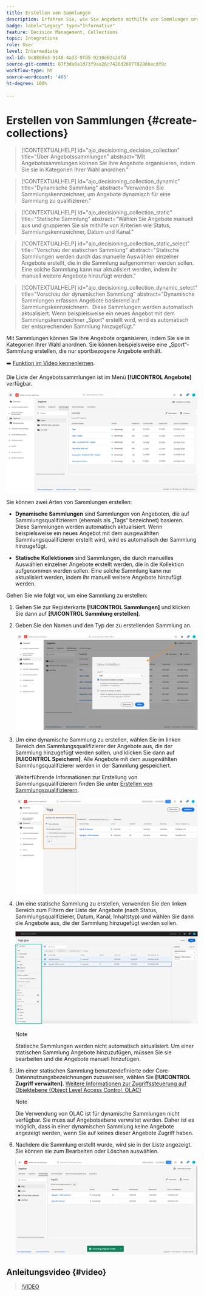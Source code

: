 ```yaml
---
title: Erstellen von Sammlungen
description: Erfahren Sie, wie Sie Angebote mithilfe von Sammlungen ordnen
badge: label="Legacy" type="Informative"
feature: Decision Management, Collections
topic: Integrations
role: User
level: Intermediate
exl-id: 0c8808e3-9148-4a33-9fd5-9218e02c2dfd
source-git-commit: 87f3da0a1d73f9aa26c7420d260778286bacdf0c
workflow-type: ht
source-wordcount: '465'
ht-degree: 100%

---
```


# Erstellen von Sammlungen {#create-collections}

>[!CONTEXTUALHELP]
>id="ajo_decisioning_decision_collection"
>title="Über Angebotssammlungen"
>abstract="Mit Angebotssammlungen können Sie Ihre Angebote organisieren, indem Sie sie in Kategorien Ihrer Wahl anordnen."

>[!CONTEXTUALHELP]
>id="ajo_decisioning_collection_dynamic"
>title="Dynamische Sammlung"
>abstract="Verwenden Sie Sammlungskennzeichner, um Angebote dynamisch für eine Sammlung zu qualifizieren."

>[!CONTEXTUALHELP]
>id="ajo_decisioning_collection_static"
>title="Statische Sammlung"
>abstract="Wählen Sie Angebote manuell aus und gruppieren Sie sie mithilfe von Kriterien wie Status, Sammlungskennzeichner, Datum und Kanal."

>[!CONTEXTUALHELP]
>id="ajo_decisioning_collection_static_select"
>title="Vorschau der statischen Sammlung"
>abstract="Statische Sammlungen werden durch das manuelle Auswählen einzelner Angebote erstellt, die in die Sammlung aufgenommen werden sollen. Eine solche Sammlung kann nur aktualisiert werden, indem ihr manuell weitere Angebote hinzufügt werden."

>[!CONTEXTUALHELP]
>id="ajo_decisioning_collection_dynamic_select"
>title="Vorschau der dynamischen Sammlung"
>abstract="Dynamische Sammlungen erfassen Angebote basierend auf Sammlungskennzeichnern.  Diese Sammlungen werden automatisch aktualisiert. Wenn beispielsweise ein neues Angebot mit dem Sammlungskennzeichner „Sport“ erstellt wird, wird es automatisch der entsprechenden Sammlung hinzugefügt."

Mit Sammlungen können Sie Ihre Angebote organisieren, indem Sie sie in Kategorien Ihrer Wahl anordnen. Sie können beispielsweise eine „Sport“-Sammlung erstellen, die nur sportbezogene Angebote enthält.

➡️ [Funktion im Video kennenlernen](#video).

Die Liste der Angebotssammlungen ist im Menü **[!UICONTROL Angebote]** verfügbar.

![](../assets/collections_list.png)

Sie können zwei Arten von Sammlungen erstellen:

* **Dynamische Sammlungen** sind Sammlungen von Angeboten, die auf Sammlungsqualifizierern (ehemals als „Tags“ bezeichnet) basieren. Diese Sammlungen werden automatisch aktualisiert. Wenn beispielsweise ein neues Angebot mit dem ausgewählten Sammlungsqualifizierer erstellt wird, wird es automatisch der Sammlung hinzugefügt.

* **Statische Kollektionen** sind Sammlungen, die durch manuelles Auswählen einzelner Angebote erstellt werden, die in die Kollektion aufgenommen werden sollen. Eine solche Sammlung kann nur aktualisiert werden, indem ihr manuell weitere Angebote hinzufügt werden.

Gehen Sie wie folgt vor, um eine Sammlung zu erstellen:

1. Gehen Sie zur Registerkarte **[!UICONTROL Sammlungen]** und klicken Sie dann auf **[!UICONTROL Sammlung erstellen]**.

1. Geben Sie den Namen und den Typ der zu erstellenden Sammlung an.

   ![](../assets/collection_create.png)

1. Um eine dynamische Sammlung zu erstellen, wählen Sie im linken Bereich den Sammlungsqualifizierer der Angebote aus, die der Sammlung hinzugefügt werden sollen, und klicken Sie dann auf **[!UICONTROL Speichern]**. Alle Angebote mit dem ausgewählten Sammlungsqualifizierer werden in der Sammlung gespeichert.

   Weiterführende Informationen zur Erstellung von Sammlungsqualifizierern finden Sie unter [Erstellen von Sammlungsqualifizierern](../offer-library/creating-tags.md).

   ![](../assets/dynamic_collection.png)

1. Um eine statische Sammlung zu erstellen, verwenden Sie den linken Bereich zum Filtern der Liste der Angebote (nach Status, Sammlungsqualifizierer, Datum, Kanal, Inhaltstyp) und wählen Sie dann die Angebote aus, die der Sammlung hinzugefügt werden sollen.

   ![](../assets/static_collection.png)

   >[!NOTE]
   >
   >Statische Sammlungen werden nicht automatisch aktualisiert. Um einer statischen Sammlung Angebote hinzuzufügen, müssen Sie sie bearbeiten und die Angebote manuell hinzufügen.

1. Um einer statischen Sammlung benutzerdefinierte oder Core-Datennutzungsbezeichnungen zuzuweisen, wählen Sie **[!UICONTROL Zugriff verwalten]**. [Weitere Informationen zur Zugriffssteuerung auf Objektebene (Object Level Access Control, OLAC)](../../administration/object-based-access.md)

   >[!NOTE]
   >
   >Die Verwendung von OLAC ist für dynamische Sammlungen nicht verfügbar. Sie muss auf Angebotsebene verwaltet werden. Daher ist es möglich, dass in einer dynamischen Sammlung keine Angebote angezeigt werden, wenn Sie auf keines dieser Angebote Zugriff haben.

1. Nachdem die Sammlung erstellt wurde, wird sie in der Liste angezeigt. Sie können sie zum Bearbeiten oder Löschen auswählen.

   ![](../assets/collection_created.png)

## Anleitungsvideo {#video}

>[!VIDEO](https://video.tv.adobe.com/v/3411812?quality=12&captions=ger)


